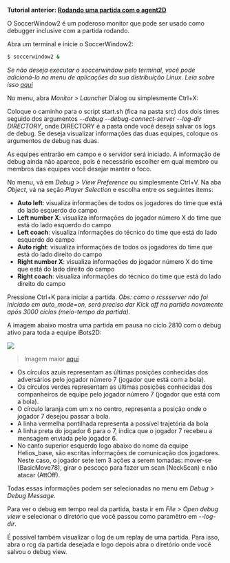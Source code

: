 **Tutorial anterior: [Rodando uma partida com o agent2D](https://github.com/RoboCup2D/tutorial/blob/master/sections/running-a-match-with-agent2d.md)**

O SoccerWindow2 é um poderoso monitor que pode ser usado como debugger inclusive com a partida rodando.

Abra um terminal e inicie o SoccerWindow2:
```bash
$ soccerwindow2 &
```

_Se não deseja executar o soccerwindow pelo terminal, você pode adicioná-lo no menu de aplicações da sua distribuição Linux. Leia sobre isso [aqui](https://developer.gnome.org/integration-guide/stable/desktop-files.html.en)_


No menu, abra _Monitor > Launcher_ Dialog ou simplesmente Ctrl+X:

Coloque o caminho para o script start.sh (fica na pasta src) dos dois times seguido dos argumentos _--debug --debug-connect-server --log-dir DIRECTORY_, onde DIRECTORY é a pasta onde você deseja salvar os logs de debug. Se deseja visualizar informações das duas equipes, coloque os argumentos de debug nas duas.

As equipes entrarão em campo e o servidor será iniciado. 
A informação de debug ainda não aparece, pois é necessário escolher em qual membro ou membros das equipes você desejar manter o foco.

No menu, vá em _Debug > View Preference_ ou simplesmente Ctrl+V. Na aba _Object_, vá na seção _Player Selection_ e escolha entre os seguintes items:
- **Auto left**: visualiza informações de todos os jogadores do time que está do lado esquerdo do campo
- **Left number X**: visualiza informações do jogador número X do time que está do lado esquerdo do campo 
- **Left coach**: visualiza informações do técnico do time que está do lado esquerdo do campo 
- **Auto right**: visualiza informações de todos os jogadores do time que está do lado direito do campo
- **Right number X**: visualiza informações do jogador número X do time que está do lado direito do campo 
- **Right coach**: visualiza informações do técnico do time que está do lado direito do campo 

Pressione Ctrl+K para iniciar a partida.
_Obs: como o rcssserver não foi iniciado em auto_mode=on, será preciso dar Kick off na partida novamente após 3000 ciclos (meio-tempo da partida)._

A imagem abaixo mostra uma partida em pausa no ciclo 2810 com o debug ativo para toda a equipe iBots2D:

![](https://github.com/RoboCup2D/tutorial/raw/master/images/debug-view.png)
> Imagem maior [aqui](https://github.com/RoboCup2D/tutorial/raw/master/images/debug-view.png)


- Os círculos azuis representam as últimas posições conhecidas dos adversários pelo jogador número 7 (jogador que está com a bola).
- Os círculos verdes representam as últimas posições conhecidas dos companheiros de equipe pelo jogador número 7 (jogador que está com a bola).
- O círculo laranja com um x no centro, representa a posição onde o jogador 7 desejou passar a bola.
- A linha vermelha pontilhada representa a possível trajetória da bola
- A linha preta do jogador 6 para o 7, indica que o jogador 7 recebeu a mensagem enviada pelo jogador 6.
- No canto superior esquerdo logo abaixo do nome da equipe Helios_base, são escritas informações de comunicação dos jogadores. Neste caso, o jogador sete tem 3 ações a serem tomadas: mover-se (BasicMove78), girar o pescoço para fazer um scan (NeckScan) e não atacar (AttOff).

Todas essas informações podem ser selecionadas no menu em _Debug > Debug Message_.

Para ver o debug em tempo real da partida, basta ir em _File > Open debug view_ e selecionar o diretório que você passou como paramêtro em _--log-dir_.

É possível também visualizar o log de um replay de uma partida. Para isso, abra o rcg da partida desejada e logo depois abra o diretório onde você salvou o debug view.
